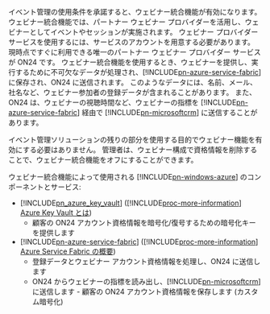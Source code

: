 イベント管理の使用条件を承諾すると、ウェビナー統合機能が有効になります。 ウェビナー統合機能では、パートナー ウェビナー プロバイダーを活用し、ウェビナーとしてイベントやセッションが実施されます。 ウェビナー プロバイダー サービスを使用するには、サービスのアカウントを用意する必要があります。 現時点ですぐに利用できる唯一のパートナー ウェビナー プロバイダー サービスが ON24 です。 ウェビナー統合機能を使用するとき、ウェビナーを提供し、実行するために不可欠なデータが処理され、[!INCLUDE[pn-azure-service-fabric](../includes/pn-azure-service-fabric.md)] に保存され、ON24 に送信されます。 このようなデータには、名前、メール、社名など、ウェビナー参加者の登録データが含まれることがあります。 また、ON24 は、ウェビナーの視聴時間など、ウェビナーの指標を [!INCLUDE[pn-azure-service-fabric](../includes/pn-azure-service-fabric.md)] 経由で [!INCLUDE[pn-microsoftcrm](../includes/pn-microsoftcrm.md)] に送信することがあります。

イベント管理ソリューションの残りの部分を使用する目的でウェビナー機能を有効にする必要はありません。 管理者は、ウェビナー構成で資格情報を削除することで、ウェビナー統合機能をオフにすることができます。

ウェビナー統合機能によって使用される [!INCLUDE[pn-windows-azure](../includes/pn-windows-azure.md)] のコンポーネントとサービス:

- [!INCLUDE[pn_azure_key_vault](../includes/pn_azure_key_vault.md)] ([!INCLUDE[proc-more-information](../includes/proc-more-information.md)] [Azure Key Vault とは](https://docs.microsoft.com/azure/key-vault/key-vault-whatis))
  - 顧客の ON24 アカウント資格情報を暗号化/復号するための暗号化キーを提供します
- [!INCLUDE[pn-azure-service-fabric](../includes/pn-azure-service-fabric.md)] ([!INCLUDE[proc-more-information](../includes/proc-more-information.md)] [Azure Service Fabric の概要](https://docs.microsoft.com/azure/service-fabric/service-fabric-overview))
  - 登録データとウェビナー アカウント資格情報を処理し、ON24 に送信します
  - ON24 からウェビナーの指標を読み出し、[!INCLUDE[pn-microsoftcrm](../includes/pn-microsoftcrm.md)] に送信します - 顧客の ON24 アカウント資格情報を保存します (カスタム暗号化)